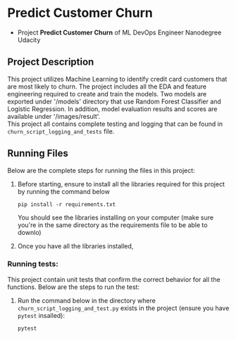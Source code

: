 # Predict Customer Churn

- Project **Predict Customer Churn** of ML DevOps Engineer Nanodegree Udacity

## Project Description
This project utilizes Machine Learning to identify credit card customers that are most likely to churn. The project includes all the EDA and feature engineering required to create and train the models. Two models are exported under '/models' directory that use Random Forest Classifier and Logistic Regression. In addition, model evaluation results and scores are available under '/images/result'.  
This project all contains complete testing and logging that can be found in `churn_script_logging_and_tests` file.   

## Running Files
Below are the complete steps for running the files in this project:  
1. Before starting, ensure to install all the libraries required for this project by running the command below
    ```
    pip install -r requirements.txt
    ```
    You should see the libraries installing on your computer (make sure you're in the same directory as the requirements file to be able to downlo)
    
2. Once you have all the libraries installed,

### Running tests:
This project contain unit tests that confirm the correct behavior for all the functions. Below are the steps to run the test:
1. Run the command below in the directory where `churn_script_logging_and_test.py` exists in the project (ensure you have `pytest` insalled):
    ```
    pytest
    ```
